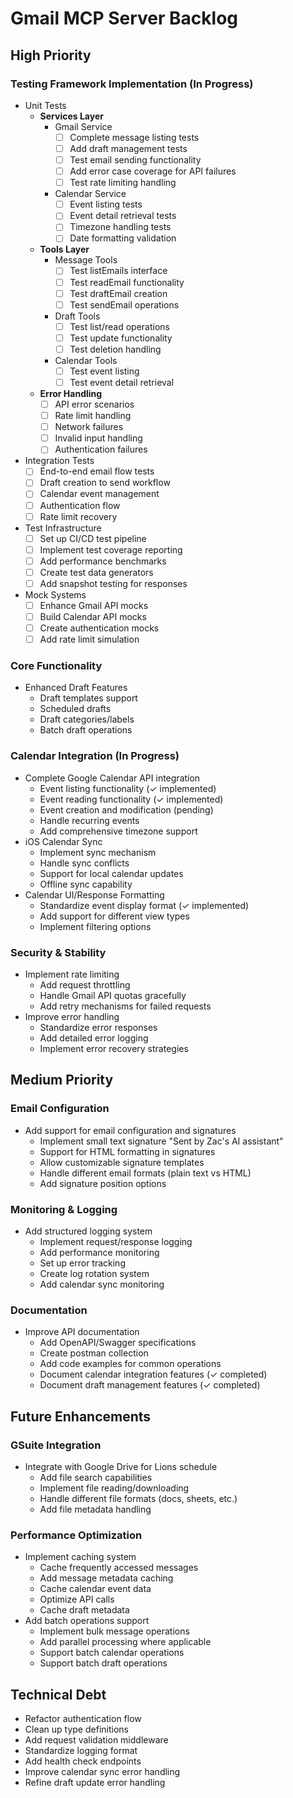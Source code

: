 # Gmail MCP Server Backlog

## High Priority

### Testing Framework Implementation (In Progress)
- Unit Tests
  - **Services Layer**
    - Gmail Service
      - [ ] Complete message listing tests
      - [ ] Add draft management tests
      - [ ] Test email sending functionality
      - [ ] Add error case coverage for API failures
      - [ ] Test rate limiting handling
    - Calendar Service
      - [ ] Event listing tests
      - [ ] Event detail retrieval tests
      - [ ] Timezone handling tests
      - [ ] Date formatting validation
  - **Tools Layer**
    - Message Tools
      - [ ] Test listEmails interface
      - [ ] Test readEmail functionality
      - [ ] Test draftEmail creation
      - [ ] Test sendEmail operations
    - Draft Tools
      - [ ] Test list/read operations
      - [ ] Test update functionality
      - [ ] Test deletion handling
    - Calendar Tools
      - [ ] Test event listing
      - [ ] Test event detail retrieval
  - **Error Handling**
    - [ ] API error scenarios
    - [ ] Rate limit handling
    - [ ] Network failures
    - [ ] Invalid input handling
    - [ ] Authentication failures

- Integration Tests
  - [ ] End-to-end email flow tests
  - [ ] Draft creation to send workflow
  - [ ] Calendar event management
  - [ ] Authentication flow
  - [ ] Rate limit recovery

- Test Infrastructure
  - [ ] Set up CI/CD test pipeline
  - [ ] Implement test coverage reporting
  - [ ] Add performance benchmarks
  - [ ] Create test data generators
  - [ ] Add snapshot testing for responses

- Mock Systems
  - [ ] Enhance Gmail API mocks
  - [ ] Build Calendar API mocks
  - [ ] Create authentication mocks
  - [ ] Add rate limit simulation

### Core Functionality
- Enhanced Draft Features
  - Draft templates support
  - Scheduled drafts
  - Draft categories/labels
  - Batch draft operations

### Calendar Integration (In Progress)
- Complete Google Calendar API integration
  - Event listing functionality (✓ implemented)
  - Event reading functionality (✓ implemented)
  - Event creation and modification (pending)
  - Handle recurring events
  - Add comprehensive timezone support
- iOS Calendar Sync
  - Implement sync mechanism
  - Handle sync conflicts
  - Support for local calendar updates
  - Offline sync capability
- Calendar UI/Response Formatting
  - Standardize event display format (✓ implemented)
  - Add support for different view types
  - Implement filtering options

### Security & Stability
- Implement rate limiting
  - Add request throttling
  - Handle Gmail API quotas gracefully
  - Add retry mechanisms for failed requests
- Improve error handling
  - Standardize error responses
  - Add detailed error logging
  - Implement error recovery strategies

## Medium Priority

### Email Configuration
- Add support for email configuration and signatures
  - Implement small text signature "Sent by Zac's AI assistant"
  - Support for HTML formatting in signatures
  - Allow customizable signature templates
  - Handle different email formats (plain text vs HTML)
  - Add signature position options

### Monitoring & Logging
- Add structured logging system
  - Implement request/response logging
  - Add performance monitoring
  - Set up error tracking
  - Create log rotation system
  - Add calendar sync monitoring

### Documentation
- Improve API documentation
  - Add OpenAPI/Swagger specifications
  - Create postman collection
  - Add code examples for common operations
  - Document calendar integration features (✓ completed)
  - Document draft management features (✓ completed)

## Future Enhancements

### GSuite Integration
- Integrate with Google Drive for Lions schedule
  - Add file search capabilities
  - Implement file reading/downloading
  - Handle different file formats (docs, sheets, etc.)
  - Add file metadata handling

### Performance Optimization
- Implement caching system
  - Cache frequently accessed messages
  - Add message metadata caching
  - Cache calendar event data
  - Optimize API calls
  - Cache draft metadata
- Add batch operations support
  - Implement bulk message operations
  - Add parallel processing where applicable
  - Support batch calendar operations
  - Support batch draft operations

## Technical Debt
- Refactor authentication flow
- Clean up type definitions
- Add request validation middleware
- Standardize logging format
- Add health check endpoints
- Improve calendar sync error handling
- Refine draft update error handling